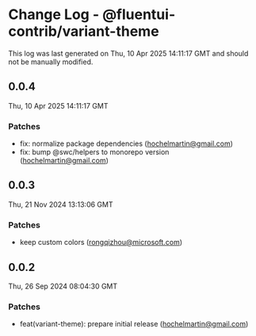 # Change Log - @fluentui-contrib/variant-theme

This log was last generated on Thu, 10 Apr 2025 14:11:17 GMT and should not be manually modified.

<!-- Start content -->

## 0.0.4

Thu, 10 Apr 2025 14:11:17 GMT

### Patches

- fix: normalize package dependencies (hochelmartin@gmail.com)
- fix: bump @swc/helpers to monorepo version (hochelmartin@gmail.com)

## 0.0.3

Thu, 21 Nov 2024 13:13:06 GMT

### Patches

- keep custom colors (rongqizhou@microsoft.com)

## 0.0.2

Thu, 26 Sep 2024 08:04:30 GMT

### Patches

- feat(variant-theme): prepare initial release (hochelmartin@gmail.com)
